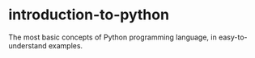 # introduction-to-python
 The most basic concepts of Python programming language, in easy-to-understand examples.
